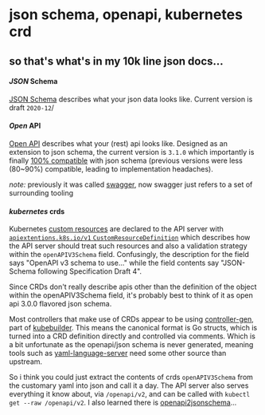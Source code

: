 # json schema, openapi, kubernetes crd

## so that's what's in my 10k line json docs...

#### _JSON_ Schema

[JSON Schema](https://json-schema.org/)
describes what your json data looks like.
Current version is draft `2020-12`/

#### _Open_ API

[Open API](https://www.openapis.org/)
describes what your (rest) api looks like.
Designed as an extension to json schema,
the current version is `3.1.0`
which importantly is finally
[100% compatible](https://www.openapis.org/blog/2021/02/18/openapi-specification-3-1-released)
with json schema
(previous versions were less (80~90%) compatible, leading to implementation headaches).

_note:_ previously it was called [swagger](https://swagger.io/),
now swagger just refers to a set of surrounding tooling

#### _kubernetes_ crds

Kubernetes
[custom resources](https://kubernetes.io/docs/concepts/extend-kubernetes/api-extension/custom-resources/)
are declared to the API server with
[`apiextentions.k8s.io/v1` `CustomResourceDefinition`](https://kubernetes.io/docs/reference/generated/kubernetes-api/v1.22/#customresourcedefinition-v1-apiextensions-k8s-io)
which describes how the API server should treat such resources
and also a validation strategy within the `openAPIV3Schema` field.
Confusingly, the description for the field says "OpenAPI v3 schema to use..."
while the field contents say "JSON-Schema following Specification Draft 4".

Since CRDs don't really describe apis other than the definition of the object
within the openAPIV3Schema field,
it's probably best to think of it as open api 3.0.0 flavored json schema.

Most controllers that make use of CRDs appear to be using
[controller-gen](https://book.kubebuilder.io/reference/controller-gen.html),
part of [kubebuilder](https://github.com/kubernetes-sigs/kubebuilder).
This means the canonical format is Go structs,
which is turned into a CRD definition directly and controlled via comments.
Which is a bit unfortunate as the openapi/json schema is never generated,
meaning tools such as
[yaml-language-server](https://github.com/redhat-developer/yaml-language-server)
need some other source than upstream.

So i think you could just extract the contents of crds `openAPIV3Schema`
from the customary yaml into json and call it a day.
The API server also serves everything it know about, via `/openapi/v2`,
and can be called with `kubectl get --raw /openapi/v2`.
I also learned there is [openapi2jsonschema](https://github.com/yannh/openapi2jsonschema)...
